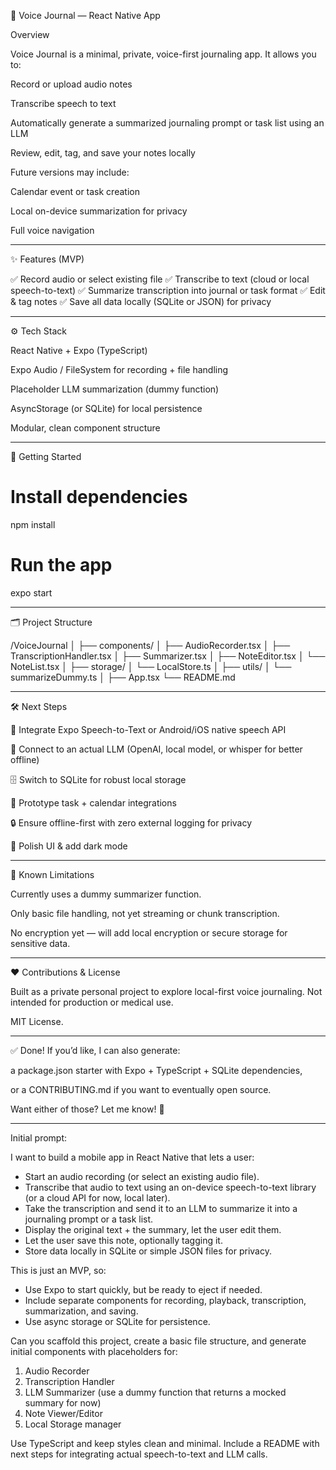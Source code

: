 
📝 Voice Journal — React Native App

Overview

Voice Journal is a minimal, private, voice-first journaling app.
It allows you to:

Record or upload audio notes

Transcribe speech to text

Automatically generate a summarized journaling prompt or task list using an LLM

Review, edit, tag, and save your notes locally


Future versions may include:

Calendar event or task creation

Local on-device summarization for privacy

Full voice navigation



---

✨ Features (MVP)

✅ Record audio or select existing file
✅ Transcribe to text (cloud or local speech-to-text)
✅ Summarize transcription into journal or task format
✅ Edit & tag notes
✅ Save all data locally (SQLite or JSON) for privacy


---

⚙️ Tech Stack

React Native + Expo (TypeScript)

Expo Audio / FileSystem for recording + file handling

Placeholder LLM summarization (dummy function)

AsyncStorage (or SQLite) for local persistence

Modular, clean component structure



---

🚀 Getting Started

# Install dependencies
npm install

# Run the app
expo start


---

🗂️ Project Structure

/VoiceJournal
│
├── components/
│   ├── AudioRecorder.tsx
│   ├── TranscriptionHandler.tsx
│   ├── Summarizer.tsx
│   ├── NoteEditor.tsx
│   └── NoteList.tsx
│
├── storage/
│   └── LocalStore.ts
│
├── utils/
│   └── summarizeDummy.ts
│
├── App.tsx
└── README.md


---

🛠 Next Steps

🔗 Integrate Expo Speech-to-Text or Android/iOS native speech API

🤖 Connect to an actual LLM (OpenAI, local model, or whisper for better offline)

🗄 Switch to SQLite for robust local storage

📅 Prototype task + calendar integrations

🔒 Ensure offline-first with zero external logging for privacy

🎨 Polish UI & add dark mode



---

🚧 Known Limitations

Currently uses a dummy summarizer function.

Only basic file handling, not yet streaming or chunk transcription.

No encryption yet — will add local encryption or secure storage for sensitive data.



---

❤️ Contributions & License

Built as a private personal project to explore local-first voice journaling.
Not intended for production or medical use.

MIT License.


---

✅ Done!
If you’d like, I can also generate:

a package.json starter with Expo + TypeScript + SQLite dependencies,

or a CONTRIBUTING.md if you want to eventually open source.


Want either of those? Let me know! 🚀



---


Initial prompt:

I want to build a mobile app in React Native that lets a user:

- Start an audio recording (or select an existing audio file).
- Transcribe that audio to text using an on-device speech-to-text library (or a cloud API for now, local later).
- Take the transcription and send it to an LLM to summarize it into a journaling prompt or a task list.
- Display the original text + the summary, let the user edit them.
- Let the user save this note, optionally tagging it.
- Store data locally in SQLite or simple JSON files for privacy.

This is just an MVP, so:
- Use Expo to start quickly, but be ready to eject if needed.
- Include separate components for recording, playback, transcription, summarization, and saving.
- Use async storage or SQLite for persistence.

Can you scaffold this project, create a basic file structure, and generate initial components with placeholders for:
1. Audio Recorder
2. Transcription Handler
3. LLM Summarizer (use a dummy function that returns a mocked summary for now)
4. Note Viewer/Editor
5. Local Storage manager

Use TypeScript and keep styles clean and minimal. Include a README with next steps for integrating actual speech-to-text and LLM calls.
